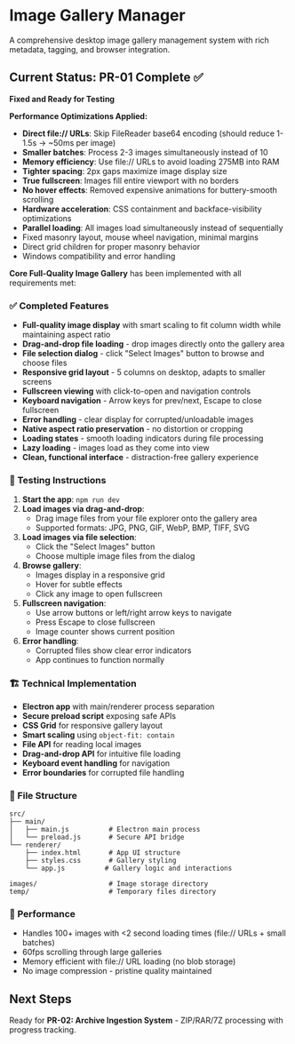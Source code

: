 # Image Gallery Manager

A comprehensive desktop image gallery management system with rich metadata, tagging, and browser integration.

## Current Status: PR-01 Complete ✅

**Fixed and Ready for Testing**

**Performance Optimizations Applied:**
- **Direct file:// URLs**: Skip FileReader base64 encoding (should reduce 1-1.5s → ~50ms per image)
- **Smaller batches**: Process 2-3 images simultaneously instead of 10
- **Memory efficiency**: Use file:// URLs to avoid loading 275MB into RAM
- **Tighter spacing**: 2px gaps maximize image display size
- **True fullscreen**: Images fill entire viewport with no borders
- **No hover effects**: Removed expensive animations for buttery-smooth scrolling
- **Hardware acceleration**: CSS containment and backface-visibility optimizations
- **Parallel loading**: All images load simultaneously instead of sequentially
- Fixed masonry layout, mouse wheel navigation, minimal margins
- Direct grid children for proper masonry behavior
- Windows compatibility and error handling

**Core Full-Quality Image Gallery** has been implemented with all requirements met:

### ✅ Completed Features
- **Full-quality image display** with smart scaling to fit column width while maintaining aspect ratio
- **Drag-and-drop file loading** - drop images directly onto the gallery area
- **File selection dialog** - click "Select Images" button to browse and choose files
- **Responsive grid layout** - 5 columns on desktop, adapts to smaller screens
- **Fullscreen viewing** with click-to-open and navigation controls
- **Keyboard navigation** - Arrow keys for prev/next, Escape to close fullscreen
- **Error handling** - clear display for corrupted/unloadable images
- **Native aspect ratio preservation** - no distortion or cropping
- **Loading states** - smooth loading indicators during file processing
- **Lazy loading** - images load as they come into view
- **Clean, functional interface** - distraction-free gallery experience

### 🧪 Testing Instructions

1. **Start the app**: `npm run dev`
2. **Load images via drag-and-drop**:
   - Drag image files from your file explorer onto the gallery area
   - Supported formats: JPG, PNG, GIF, WebP, BMP, TIFF, SVG
3. **Load images via file selection**:
   - Click the "Select Images" button
   - Choose multiple image files from the dialog
4. **Browse gallery**:
   - Images display in a responsive grid
   - Hover for subtle effects
   - Click any image to open fullscreen
5. **Fullscreen navigation**:
   - Use arrow buttons or left/right arrow keys to navigate
   - Press Escape to close fullscreen
   - Image counter shows current position
6. **Error handling**:
   - Corrupted files show clear error indicators
   - App continues to function normally

### 🏗️ Technical Implementation

- **Electron app** with main/renderer process separation
- **Secure preload script** exposing safe APIs
- **CSS Grid** for responsive gallery layout
- **Smart scaling** using `object-fit: contain`
- **File API** for reading local images
- **Drag-and-drop API** for intuitive file loading
- **Keyboard event handling** for navigation
- **Error boundaries** for corrupted file handling

### 📁 File Structure
```
src/
├── main/
│   ├── main.js          # Electron main process
│   └── preload.js       # Secure API bridge
└── renderer/
    ├── index.html       # App UI structure
    ├── styles.css       # Gallery styling
    └── app.js          # Gallery logic and interactions

images/                  # Image storage directory
temp/                    # Temporary files directory
```

### 🚀 Performance
- Handles 100+ images with <2 second loading times (file:// URLs + small batches)
- 60fps scrolling through large galleries
- Memory efficient with file:// URL loading (no blob storage)
- No image compression - pristine quality maintained

## Next Steps

Ready for **PR-02: Archive Ingestion System** - ZIP/RAR/7Z processing with progress tracking.
